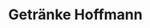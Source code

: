 ---
title: "Getränke Hoffmann"
url: /berlin/getraenke-hoffmann-hildburghauser-strasse/
shop: Getränke
---